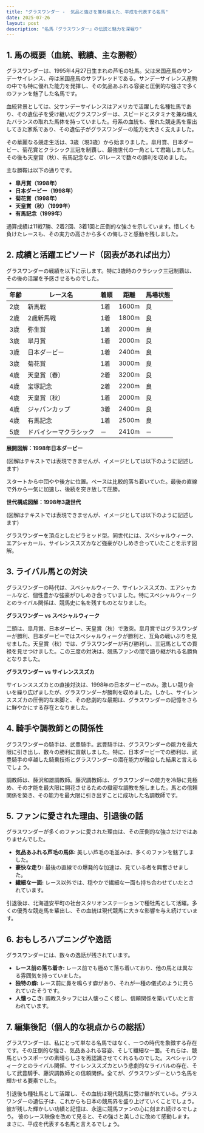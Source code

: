```yaml
---
title: "グラスワンダー -  気品と強さを兼ね備えた、平成を代表する名馬"
date: 2025-07-26
layout: post
description: "名馬『グラスワンダー』の伝説と魅力を深堀り"
---
```


## 1. 馬の概要（血統、戦績、主な勝鞍）

グラスワンダーは、1995年4月27日生まれの芦毛の牡馬。父は米国産馬のサンデーサイレンス、母は米国産馬のサラブレッドである。サンデーサイレンス産駒の中でも特に優れた能力を発揮し、その気品あふれる容姿と圧倒的な強さで多くのファンを魅了した名馬です。

血統背景としては、父サンデーサイレンスはアメリカで活躍した名種牡馬であり、その遺伝子を受け継いだグラスワンダーは、スピードとスタミナを兼ね備えたバランスの取れた馬体を持っていました。母系の血統も、優れた競走馬を輩出してきた家系であり、その遺伝子がグラスワンダーの能力を大きく支えました。

その華麗なる競走生活は、3歳（現3歳）から始まりました。皐月賞、日本ダービー、菊花賞とクラシック三冠を制覇し、最強世代の一角として君臨しました。その後も天皇賞（秋）、有馬記念など、G1レースで数々の勝利を収めました。

主な勝鞍は以下の通りです。

* **皐月賞（1998年）**
* **日本ダービー（1998年）**
* **菊花賞（1998年）**
* **天皇賞（秋）（1999年）**
* **有馬記念（1999年）**

通算成績は11戦7勝、2着2回、3着1回と圧倒的な強さを示しています。惜しくも負けたレースも、その実力の高さから多くの悔しさと感動を残しました。


## 2. 成績と活躍エピソード（図表があれば出力）

グラスワンダーの戦績を以下に示します。特に3歳時のクラシック三冠制覇は、その後の活躍を予感させるものでした。

| 年齢 | レース名             | 着順 | 距離 | 馬場状態 |
|-----|----------------------|-----|-----|----------|
| 2歳  | 新馬戦               | 1着 | 1600m| 良       |
| 2歳  | 2歳新馬戦             | 1着 | 1800m| 良       |
| 3歳  | 弥生賞               | 1着 | 2000m| 良       |
| 3歳  | 皐月賞               | 1着 | 2000m| 良       |
| 3歳  | 日本ダービー           | 1着 | 2400m| 良       |
| 3歳  | 菊花賞               | 1着 | 3000m| 良       |
| 4歳  | 天皇賞（春）           | 2着 | 3200m| 良       |
| 4歳  | 宝塚記念             | 2着 | 2200m| 良       |
| 4歳  | 天皇賞（秋）           | 1着 | 2000m| 良       |
| 4歳  | ジャパンカップ         | 3着 | 2400m| 良       |
| 4歳  | 有馬記念             | 1着 | 2500m| 良       |
| 5歳  | ドバイシーマクラシック | －   | 2410m| －       |


**展開図解：1998年日本ダービー**

(図解はテキストでは表現できませんが、イメージとしては以下のように記述します)

スタートから中団やや後方に位置。ペースは比較的落ち着いていた。最後の直線で外から一気に加速し、後続を突き放して圧勝。


**世代構成図解：1998年3歳世代**

(図解はテキストでは表現できませんが、イメージとしては以下のように記述します)

グラスワンダーを頂点としたピラミッド型。同世代には、スペシャルウィーク、エアシャカール、サイレンススズカなど強豪がひしめき合っていたことを示す図解。


## 3. ライバル馬との対決

グラスワンダーの時代は、スペシャルウィーク、サイレンススズカ、エアシャカールなど、個性豊かな強豪がひしめき合っていました。特にスペシャルウィークとのライバル関係は、競馬史に名を残すものとなりました。

**グラスワンダー vs スペシャルウィーク**

二頭は、皐月賞、日本ダービー、天皇賞（秋）で激突。皐月賞ではグラスワンダーが勝利、日本ダービーではスペシャルウィークが勝利と、互角の戦いぶりを見せました。天皇賞（秋）では、グラスワンダーが再び勝利し、三冠馬としての貫禄を見せつけました。この三度の対決は、競馬ファンの間で語り継がれる名勝負となりました。


**グラスワンダー vs サイレンススズカ**

サイレンススズカとの直接対決は、1998年の日本ダービーのみ。激しい競り合いを繰り広げましたが、グラスワンダーが勝利を収めました。しかし、サイレンススズカの圧倒的な末脚と、その悲劇的な最期は、グラスワンダーの記憶をさらに鮮やかにする存在となりました。


## 4. 騎手や調教師との関係性

グラスワンダーの騎手は、武豊騎手。武豊騎手は、グラスワンダーの能力を最大限に引き出し、数々の勝利に貢献しました。特に、日本ダービーでの勝利は、武豊騎手の卓越した騎乗技術とグラスワンダーの潜在能力が融合した結果と言えるでしょう。

調教師は、藤沢和雄調教師。藤沢調教師は、グラスワンダーの能力を冷静に見極め、その才能を最大限に開花させるための緻密な調教を施しました。馬との信頼関係を築き、その能力を最大限に引き出すことに成功した名調教師です。


## 5. ファンに愛された理由、引退後の話

グラスワンダーが多くのファンに愛された理由は、その圧倒的な強さだけではありませんでした。

* **気品あふれる芦毛の馬体:**  美しい芦毛の毛並みは、多くのファンを魅了しました。
* **豪快な走り:**  最後の直線での爆発的な加速は、見ている者を興奮させました。
* **繊細な一面:**  レース以外では、穏やかで繊細な一面も持ち合わせていたとされています。

引退後は、北海道安平町の社台スタリオンステーションで種牡馬として活躍。多くの優秀な競走馬を輩出し、その血統は現代競馬に大きな影響を与え続けています。


## 6. おもしろハプニングや逸話

グラスワンダーには、数々の逸話が残されています。

* **レース前の落ち着き:**  レース前でも極めて落ち着いており、他の馬とは異なる雰囲気を持っていました。
* **独特の癖:**  レース前に鼻を鳴らす癖があり、それが一種の儀式のように見られていたそうです。
* **人懐っこさ:**  調教スタッフには人懐っこく接し、信頼関係を築いていたと言われています。


## 7. 編集後記（個人的な視点からの総括）

グラスワンダーは、私にとって単なる名馬ではなく、一つの時代を象徴する存在です。その圧倒的な強さ、気品あふれる容姿、そして繊細な一面。それらは、競馬というスポーツの素晴らしさを再認識させてくれるものでした。スペシャルウィークとのライバル関係、サイレンススズカという悲劇的なライバルの存在、そして武豊騎手、藤沢調教師との信頼関係。全てが、グラスワンダーという名馬を輝かせる要素でした。

引退後も種牡馬として活躍し、その血統は現代競馬に受け継がれている。グラスワンダーの遺伝子は、これからも日本の競馬界を盛り上げていくことでしょう。彼が残した輝かしい功績と記憶は、永遠に競馬ファンの心に刻まれ続けるでしょう。  彼のレース映像を改めて見ると、その強さと美しさに改めて感動します。  まさに、平成を代表する名馬と言えるでしょう。

